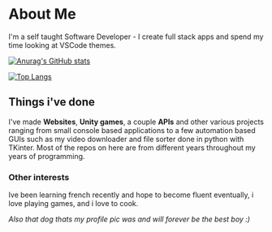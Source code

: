 # About Me
I'm a self taught Software Developer - I create full stack apps and spend my time looking at VSCode themes.

[![Anurag's GitHub stats](https://github-readme-stats.vercel.app/api?username=S-Riches&show_icons=true&theme=dark)](https://github.com/anuraghazra/github-readme-stats)

[![Top Langs](https://github-readme-stats.vercel.app/api/top-langs/?username=S-Riches&theme=dark)](https://github.com/anuraghazra/github-readme-stats)

## Things i've done

I've made **Websites**, **Unity games**, a couple **APIs** and other various projects ranging from small console based applications to a few automation based GUIs such as my video downloader and file sorter done in python with TKinter. Most of the repos on here are from different years throughout my years of programming.


### Other interests

Ive been learning french recently and hope to become fluent eventually, i love playing games, and i love to cook.

*Also that dog thats my profile pic was and will forever be the best boy :)*
